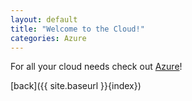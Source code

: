 ```yaml
---
layout: default
title: "Welcome to the Cloud!"
categories: Azure 
---
```


For all your cloud needs check out [Azure](https://azure.microsoft.com)!

[back]({{ site.baseurl }}{index})
